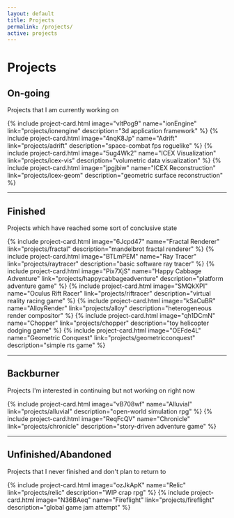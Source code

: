 ```yaml
---
layout: default
title: Projects
permalink: /projects/
active: projects
---
```



<div class="page-header">
<h1>Projects</h1>
</div>

<h2>On-going</h2>
<p>Projects that I am currently working on</p>
<div class="row">
{% include project-card.html    image="vltPog9"    name="ionEngine"                   link="projects/ionengine"                 description="3d application framework" %}
{% include project-card.html    image="4nqK8Jp"    name="Adrift"                      link="projects/adrift"                    description="space-combat fps roguelike" %}
{% include project-card.html    image="5ug4Wk2"    name="ICEX Visualization"          link="projects/icex-vis"                  description="volumetric data visualization" %}
{% include project-card.html    image="jpgjbiw"    name="ICEX Reconstruction"         link="projects/icex-geom"                 description="geometric surface reconstruction" %}
</div>

<hr />

<h2>Finished</h2>
<p>Projects which have reached some sort of conclusive state</p>
<div class="row">
{% include project-card.html    image="6Jcpd47"    name="Fractal Renderer"            link="projects/fractal"                   description="mandelbrot fractal renderer" %}
{% include project-card.html    image="BTLmPEM"    name="Ray Tracer"                  link="projects/raytracer"                 description="basic software ray tracer" %}
{% include project-card.html    image="Pix7XjS"    name="Happy Cabbage Adventure"     link="projects/happycabbageadventure"     description="platform adventure game" %}
{% include project-card.html    image="SMQkXPI"    name="Oculus Rift Racer"           link="projects/riftracer"                 description="virtual reality racing game" %}
{% include project-card.html    image="kSaCuBR"    name="AlloyRender"                 link="projects/alloy"                     description="heterogeneous render compositor" %}
{% include project-card.html    image="qh1DCmN"    name="Chopper"                     link="projects/chopper"                   description="toy helicopter dodging game" %}
{% include project-card.html    image="OEFde4L"    name="Geometric Conquest"          link="projects/geometricconquest"         description="simple rts game" %}
</div>

<hr />

<h2>Backburner</h2>
<p>Projects I'm interested in continuing but not working on right now</p>
<div class="row">
{% include project-card.html    image="vB708wf"    name="Alluvial"                    link="projects/alluvial"                  description="open-world simulation rpg" %}
{% include project-card.html    image="ReqFcQV"    name="Chronicle"                   link="projects/chronicle"                 description="story-driven adventure game" %}
</div>

<hr />

<h2>Unfinished/Abandoned</h2>
<p>Projects that I never finished and don't plan to return to</p>
<div class="row">
{% include project-card.html    image="ozJkApK"    name="Relic"                       link="projects/relic"                     description="WIP crap rpg" %}
{% include project-card.html    image="N36BAeq"    name="Fireflight"                  link="projects/fireflight"                description="global game jam attempt" %}
</div>


<?php setActive('Projects'); ?>
